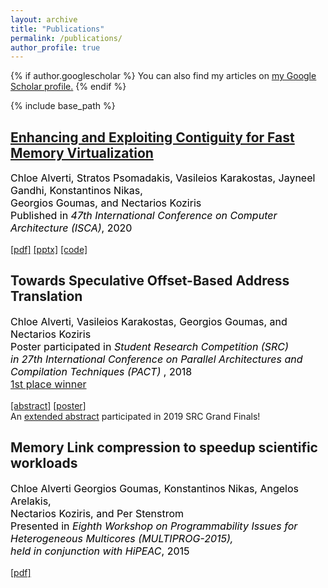 ```yaml
---
layout: archive
title: "Publications"
permalink: /publications/
author_profile: true
---
```


{% if author.googlescholar %}
  You can also find my articles on <u><a href="{{author.googlescholar}}">my Google Scholar profile</a>.</u>
{% endif %}

{% include base_path %}

## [Enhancing and Exploiting Contiguity for Fast Memory Virtualization](/publications/isca2020-contiguity)

<p style="color:black;font-size:16px;"> Chloe Alverti, Stratos Psomadakis, Vasileios Karakostas, Jayneel Gandhi, 
Konstantinos Nikas,<br/>Georgios Goumas, and Nectarios Koziris
<br/>Published in <i>47th International Conference on Computer Architecture (ISCA)</i>, 2020 </p>

[[pdf]](https://cslab.ece.ntua.gr/~xalverti/papers/isca20_enhancing_and_exploiting_contiguity.pdf) [[pptx]](https://cslab.ece.ntua.gr/~xalverti/papers/isca20_enhancing_and_exploiting_contiguity.pptx) [[code]](www.github.com/cslab-ntua/contiguity-isca2020.git) 

## Towards Speculative Offset-Based Address Translation

<p style="color:black;font-size:16px;"> Chloe Alverti, Vasileios Karakostas, Georgios Goumas, and Nectarios Koziris
<br/>Poster participated in <i> Student Research Competition (SRC) <br/> in 27th International Conference on Parallel Architectures and Compilation Techniques (PACT) </i>, 2018<br/><a href='https://src.acm.org/winners/2019' color='black'> 1st place winner </a></p>

[[abstract]](https://cslab.ece.ntua.gr/~xalverti/papers/PACT_2018.pdf) [[poster]](https://cslab.ece.ntua.gr/~xalverti/papers/PACT2018_Poster.pdf)
<br/>
An [extended abstract](https://cslab.ece.ntua.gr/~xalverti/papers/SRC.pdf) participated in 2019 SRC Grand Finals!

## Memory Link compression to speedup scientific workloads
<p style="color:black;font-size:16px;"> Chloe Alverti Georgios Goumas, Konstantinos Nikas, Angelos Arelakis,
<br/> Nectarios Koziris, and Per Stenstrom
<br/>Presented in <i> Eighth Workshop on Programmability Issues for Heterogeneous Multicores (MULTIPROG-2015),
<br/> held in conjunction with HiPEAC</i>, 2015</p>

[[pdf]](http://research.ac.upc.edu/multiprog/multiprog2015/papers/multiprog-2015-5.pdf)
